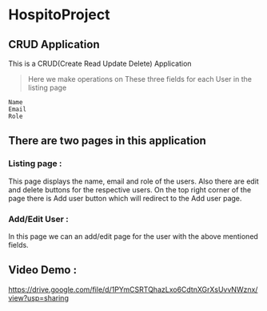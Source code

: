 # HospitoProject
## CRUD Application
This is a CRUD(Create Read Update Delete) Application
>Here we make operations on These three fields for each User in the listing page
```
Name
Email
Role
```
## There are two pages in this application
### Listing page : 
This page displays the name, email and role of the users. Also there are edit and delete buttons for the respective users. On the top right corner of the page there is Add user button which will redirect to the Add user page.
### Add/Edit User : 
In this page we can an add/edit page for the user with the above mentioned fields.
## Video Demo :
https://drive.google.com/file/d/1PYmCSRTQhazLxo6CdtnXGrXsUvvNWznx/view?usp=sharing
